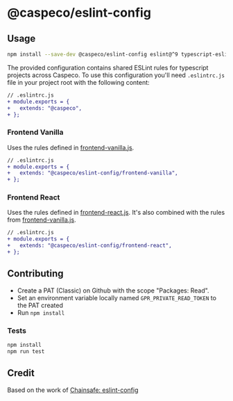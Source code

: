 # @caspeco/eslint-config

## Usage

```bash
npm install --save-dev @caspeco/eslint-config eslint@^9 typescript-eslint@^8 @typescript-eslint/parser@^8 @typescript-eslint/eslint-plugin@^8 eslint-config-prettier@^9 eslint-plugin-check-file@^2.8.0 @eslint/js@^9
```

The provided configuration contains shared ESLint rules for typescript projects across Caspeco. To use this configuration you'll need `.eslintrc.js` file in your project root with the following content:

```diff
// .eslintrc.js
+ module.exports = {
+   extends: "@caspeco",
+ };
```

### Frontend Vanilla

Uses the rules defined in [frontend-vanilla.js](frontend-vanilla.js).

```diff
// .eslintrc.js
+ module.exports = {
+   extends: "@caspeco/eslint-config/frontend-vanilla",
+ };
```

### Frontend React

Uses the rules defined in [frontend-react.js](frontend-react.js). It's also combined with the rules from [frontend-vanilla.js](frontend-vanilla.js).

```diff
// .eslintrc.js
+ module.exports = {
+   extends: "@caspeco/eslint-config/frontend-react",
+ };
```

## Contributing

- Create a PAT (Classic) on Github with the scope "Packages: Read".
- Set an environment variable locally named `GPR_PRIVATE_READ_TOKEN` to the PAT created
- Run `npm install`

### Tests

```bash
npm install
npm run test
```

## Credit

Based on the work of [Chainsafe: eslint-config](https://github.com/ChainSafe/eslint-config)
